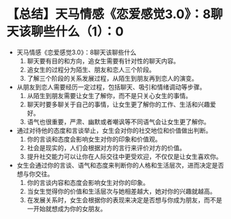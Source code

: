 # 【总结】天马情感《恋爱感觉3.0》：8聊天该聊些什么（1）：0

-   天马情感《恋爱感觉3.0》：8聊天该聊些什么
    1.  聊天要有目的和方向，追女生需要有针对性的聊天内容。
    2.  追女生的过程分为陌生、朋友和恋人三个阶段。
    3.  了解三个阶段的关系发展过程，从陌生到朋友再到恋人的演变。
-   从朋友到恋人需要经历一定过程，包括聊天、吸引和情绪调动等步骤。
    1.  从陌生到朋友需要让女生了解你，而不是只关心女生的事情。
    2.  聊天时要多聊关于自己的事情，让女生更了解你的工作、生活和兴趣爱好。
    3.  语气也很重要，严肃、幽默或者嘲讽等不同语气会让女生更了解你。
-   通过对待他的态度和言谈举止，女生会对你的社交地位和价值做出判断。
    1.  你的言谈和态度会影响女生对你的印象和价值观。
    2.  社会是现实的，人们会根据对方的言行来评价对方的价值。
    3.  提升社交能力可以让你在人际交往中更受欢迎，不仅仅是让女生喜欢你。
-   女生会通过你的言谈、语气和态度来判断你的人格和生活层次，进而决定是否想与你交往。
    1.  你的言谈内容和态度会影响女生对你的印象。
    2.  当女生觉得你的价值和生活层次与她相差越大，她对你的兴趣就越高。
    3.  在发展关系时，女生会根据你的表现来决定是否想与你成为朋友，而不是一开始就想成为你的女朋友。
